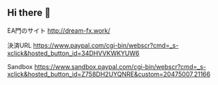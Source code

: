 ## Hi there 👋

EA門のサイト
http://dream-fx.work/

決済URL
https://www.paypal.com/cgi-bin/webscr?cmd=_s-xclick&hosted_button_id=34DHVVKWKYUW6

Sandbox
https://www.sandbox.paypal.com/cgi-bin/webscr?cmd=_s-xclick&hosted_button_id=Z758DH2UYQNRE&custom=20475007,21166
<!--



**Here are some ideas to get you started:**

🙋‍♀️ A short introduction - what is your organization all about?
🌈 Contribution guidelines - how can the community get involved?
👩‍💻 Useful resources - where can the community find your docs? Is there anything else the community should know?
🍿 Fun facts - what does your team eat for breakfast?
🧙 Remember, you can do mighty things with the power of [Markdown](https://docs.github.com/github/writing-on-github/getting-started-with-writing-and-formatting-on-github/basic-writing-and-formatting-syntax)
-->

